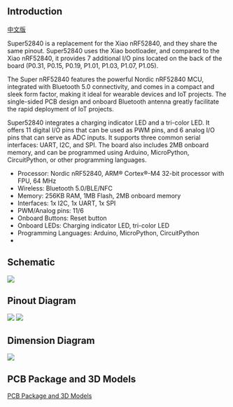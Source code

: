 ## Introduction

[中文版](https://github.com/WMnologo/Super-nRF52840/blob/main/README_CN.md "")

Super52840 is a replacement for the Xiao nRF52840, and they share the same pinout. Super52840 uses the Xiao bootloader, and compared to the Xiao nRF52840, it provides 7 additional I/O pins located on the back of the board (P0.31, P0.15, P0.19, P1.01, P1.03, P1.07, P1.05).

The Super nRF52840 features the powerful Nordic nRF52840 MCU, integrated with Bluetooth 5.0 connectivity, and comes in a compact and sleek form factor, making it ideal for wearable devices and IoT projects. The single-sided PCB design and onboard Bluetooth antenna greatly facilitate the rapid deployment of IoT projects.

Super52840 integrates a charging indicator LED and a tri-color LED. It offers 11 digital I/O pins that can be used as PWM pins, and 6 analog I/O pins that can serve as ADC inputs. It supports three common serial interfaces: UART, I2C, and SPI. The board also includes 2MB onboard memory, and can be programmed using Arduino, MicroPython, CircuitPython, or other programming languages.

- Processor: Nordic nRF52840, ARM® Cortex®-M4 32-bit processor with FPU, 64 MHz
- Wireless: Bluetooth 5.0/BLE/NFC
- Memory: 256KB RAM, 1MB Flash, 2MB onboard memory
 - Interfaces: 1x I2C, 1x UART, 1x SPI
- PWM/Analog pins: 11/6
- Onboard Buttons: Reset button
- Onboard LEDs: Charging indicator LED, tri-color LED
- Programming Languages: Arduino, MicroPython, CircuitPython
- 
## Schematic

<img src="https://github.com/WMnologo/Super52840/blob/main/img/3.png" />

## Pinout Diagram

<img src="https://github.com/WMnologo/Super52840/blob/main/img/1.png" />

<img src="https://github.com/WMnologo/Super52840/blob/main/img/2.png" />

## Dimension Diagram

<img src="https://github.com/WMnologo/Super52840/blob/main/img/4.png" />

## PCB Package and 3D Models

[PCB Package and 3D Models](https://github.com/WMnologo/Super52840/tree/main/hardware "")






